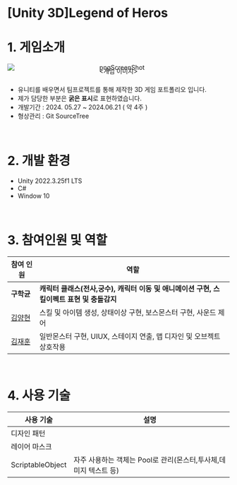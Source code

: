 # [Unity 3D]Legend of Heros
# 1. 게임소개
<div align="center">
    <img src="https://github.com/user-attachments/assets/f857304f-e751-4448-8d17-fedce98e2661" alt="pngScreenShot" style="display: block;">
    <span style="display: block; margin: 0; padding: 0; line-height: 0;"><게임 이미지></span>
    </div><br/>


* 유니티를 배우면서 팀프로젝트를 통해 제작한 3D 게임 포트폴리오 입니다.
* 제가 담당한 부분은 **굵은 표시**로 표현하였습니다.
* 개발기간 : 2024. 05.27 ~ 2024.06.21 ( 약 4주 )
* 형상관리 : Git SourceTree
<br/>

# 2. 개발 환경
* Unity 2022.3.25f1 LTS
* C#
* Window 10
<br/>

# 3. 참여인원 및 역할

| 참여 인원 | 역할 |
| ------------ | -------------------------------- |
| **구학균** | **캐릭터 클래스(전사,궁수), 캐릭터 이동 및 애니메이션 구현, 스킬이펙트 표현 및 충돌감지** |
| [김양현](https://github.com/yangstar98) | 스킬 및 아이템 생성, 상태이상 구현, 보스몬스터 구현, 사운드 제어|
| [김재훈](https://github.com/JaerHoon) | 일반몬스터 구현, UIUX, 스테이지 연출, 맵 디자인 및 오브젝트 상호작용|
<br/>

# 4. 사용 기술
| 사용 기술 | 설명 |
| ------------ | -------------------------------- |
| 디자인 패턴|  |
| 레이어 마스크| |
| ScriptableObject| 자주 사용하는 객체는 Pool로 관리(몬스터,투사체,데미지 텍스트 등) |
